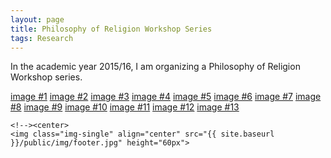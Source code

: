 ```yaml
---
layout: page
title: Philosophy of Religion Workshop Series
tags: Research
---
```


In the academic year 2015/16, I am organizing a Philosophy of Religion Workshop series.

<a href="{{ site.baseurl }}/public/img/rel/marilyn.jpg" data-lightbox="religion">image #1</a>
<a href="/public/img/rel/sam.jpg" data-lightbox="religion">image #2</a>
<a href="/public/img/rel/pittard.jpg" data-lightbox="religion">image #3</a>
<a href="/public/img/rel/eleonore.jpg" data-lightbox="religion">image #4</a>
<a href="/public/img/rel/hare.jpg" data-lightbox="religion">image #5</a>
<a href="/public/img/rel/group1.jpg" data-lightbox="religion">image #6</a>
<a href="/public/img/rel/dean.jpg" data-lightbox="religion">image #7</a>
<a href="/public/img/rel/gp.jpg" data-lightbox="religion">image #8</a>
<a href="/public/img/rel/amy.jpg" data-lightbox="religion">image #9</a>
<a href="/public/img/rel/group2.jpg" data-lightbox="religion">image #10</a>
<a href="/public/img/rel/group3.jpg" data-lightbox="religion">image #11</a>
<a href="/public/img/rel/group4.jpg" data-lightbox="religion">image #12</a>
<a href="/public/img/rel/group5.jpg" data-lightbox="religion">image #13</a>

<script src="{{ site.baseurl }}/public/js/lightbox-plus-jquery.js"></script>




    <!--><center>
    <img class="img-single" align="center" src="{{ site.baseurl }}/public/img/footer.jpg" height="60px">
  </center><!-->
